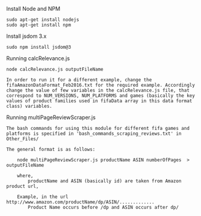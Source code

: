 Install Node and NPM

	sudo apt-get install nodejs
	sudo apt-get install npm

Install jsdom 3.x

	sudo npm install jsdom@3

Running calcRelevance.js

	node calcRelevance.js outputFileName

	In order to run it for a different example, change the fifaAmazonDataFormat_Feb2016.txt for the required example. Accordingly change the value of few variables in the calcRelevance.js file, that correspond to NUM_VERSIONS, NUM_PLATFORMS and games (basically the key values of product families used in fifaData array in this data format class) variables.


Running multiPageReviewScraper.js

	The bash commands for using this module for different fifa games and platforms is specified in 'bash_commands_scraping_reviews.txt' in Other_Files/

	The general format is as follows:

		node multiPageReviewScraper.js productName ASIN numberOfPages  > outputFileName

		where, 
			productName and ASIN (basically id) are taken from Amazon product url,
			
		Example, in the url http://www.amazon.com/productName/dp/ASIN/.............
			Product Name occurs before /dp and ASIN occurs after dp/

